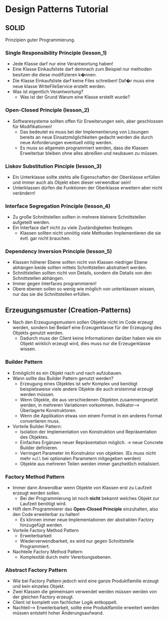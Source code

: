 # Design Patterns Tutorial

## SOLID
Prinzipien guter Programmierung.

### Single Responsibility Principle (lesson_1)
- Jede Klasse darf nur eine Verantwortung haben!
- Eine Klasse Einkaufsliste darf demnach zum Beispiel nur methoden besitzen die diese modifizieren k�nnen.
- Die Klasse Einkaufsliste darf keine Files schreiben! Daf�r muss eine neue klasse WriteFileService erstellt werden.
- Was ist eigentlich Verantwortung?
	- Was ist der Grund Warum eine Klasse erstellt wurde?

### Open-Closed Principle (lesson_2)
- Softwaresysteme sollten offen für Erweiterungen sein, aber geschlossen für Modifikationen!
	- Das bedeutet es muss bei der Implementierung von Lösungen bereits an neue Einsatzmöglichkeiten gedacht werden die durch neue Anforderungen eventuell nötig werden.
	- Es muss so allgemein programmiert werden, dass die Klassen Erweiterbar bleiben ohne alles abreißen und neubauen zu müssen.
	
### Liskov Substitution Pinciple (lesson_3)
- Ein Unterklasse sollte stehts alle Eigenschaften der Oberklasse erfüllen und immer auch als Objekt eben dieser verwendbar sein!
- Unterklassen dürfen die Funktionen der Oberklasse erweitern aber nicht verändern!

### Interface Segregation Principle (lesson_4)
- Zu große Schnittstellen sollten in mehrere kleinere Schnittstellen aufgeteilt werden.
- Ein Interface darf nicht zu viele Zuständigkeiten festlegen.
	- Klassen sollten nicht unnötig viele Methoden Implementieren die sie evtl. gar nicht brauchen.
	
### Dependency Inversion Principle (lesson_5)
- Klassen höherer Ebene sollten nicht von Klassen niedriger Ebene abhängen beide sollten mittels Schnittstellen abstrahiert werden.
- Schnittstellen sollten nicht von Details, sondern die Details von den Schnittstellen abhängen.
- Immer gegen Interfaces programmieren!
- Obere ebenen sollen so wenig wie möglich von unterklassen wissen, nur das sie die Schnittstellen erfüllen.

## Erzeugungsmuster (Creation-Patterns)
- Nach den Erzeugungsmustern sollen Objekte nicht im Code erzeugt werden, sondern bei Bedarf eine Erzeugerklasse für der Erzeugung des Objekts genutzt werden.
	- Dadurch muss der Client keine Informationen darüber haben wie ein Objekt wirklich erzeugt wird, dies muss nur die Erzeugerklasse wissen.

### Builder Pattern
- Ermöglicht es ein Objekt nach und nach aufzubauen.
- Wann sollte das Builder Pattern genutzt werden?
	- Erzeugung eines Objektes ist sehr Komplex und benötigt beispielsweise viele andere Objekte die auch ersteinmal erzeugt werden müssen.
	- Wenn Objekte, die aus verschiedenen Objekten zusammengesetzt werden, in mehreren Variationen vorkommen. Indikator--> Überlagerte Konstruktoren.
	- Wenn die Applikation etwas von einem Format in ein anderes Format convertieren muss.
- Vorteile Builder Pattern:
	- Isolation der Implementation von Konstruktion und Repräsentation des Objektes.
	- Einfaches Ergänzen neuer Repräsentation möglich. -> neue Concrete Builder definieren.
	- Verringert Parameter im Konstruktor von objekten. (Es muss nicht mehr `null` bei optionalen Parametern mitgegeben werden)
	- Objekte aus mehreren Teilen werden immer ganzheitlich initialisiert.
	
### Factory Method Pattern
- Immer dann Anwendbar wenn Objekte von Klassen erst zu Laufzeit erzeugt werden sollen.
	- Bei der Programmierung ist noch __nicht__ bekannt welches Objekt zur Laufzeit benötigt wird.
- Hilft dem Programmierer das __Open-Closed Principle__ einzuhalten, also den Code erweiterbar zu halten!
	- Es können immer neue Implementationen der abstrakten Factory hinzugefügt werden.
- Vorteile Factory Method Pattern
	- Erweiterbarkeit
	- Wiederverwendbarkeit, es wird nur gegen Schnittstelle Programmiert.
- Nachteile Factory Method Pattern
	- Komplexität durch mehr Vererbungsebenen.
	
### Abstract Factory Pattern
- Wie bei Factory Pattern jedoch wird eine ganze Produktfamilie erzeugt und kein einzeles Objekt.
- Zwei Klassen die geimeinsam verwendet werden müssen werden von der gleichen Factory erzeugt.
- Client ist komplett von fachlicher Logik entkoppelt.
- Nachteil--> Erweiterbarkeit, sollte eine Produktfamilie erweitert werden müssen entsteht hoher Änderungsaufwand.
	
	

